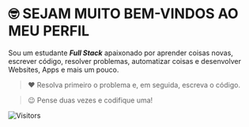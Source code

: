 <!-- TÍTULO -->

# :nerd_face: **SEJAM MUITO BEM-VINDOS AO MEU PERFIL**

<!-- DESCRIÇÃO -->

Sou um estudante ***Full Stack*** apaixonado por aprender coisas novas, escrever código, resolver problemas, automatizar coisas e desenvolver Websites, Apps e mais um pouco.

<!-- CITAÇÕES -->

> :heart: Resolva primeiro o problema e, em seguida, escreva o código.

> :wink: Pense duas vezes e codifique uma!

![Visitors](https://api.visitorbadge.io/api/visitors?path=Devsgeeknerd%2FDevsgeeknerd&label=Visitantes&labelColor=%23f9e64f&countColor=%23008000&style=plastic "Total de Visitas")
